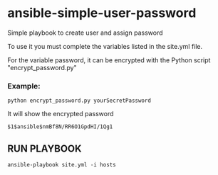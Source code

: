 # ansible-simple-user-password
Simple playbook to create user and assign password

To use it you must complete the variables listed in the site.yml file.


For the variable password, it can be encrypted with the Python script "encrypt_password.py"

### Example:

```
python encrypt_password.py yourSecretPassword

```

It will show the encrypted password

```
$1$ansible$nmBf8N/RR6O1GpdHI/1Qg1
```

## RUN PLAYBOOK

```
ansible-playbook site.yml -i hosts
```
